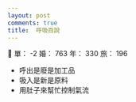 ```yaml
---
layout: post
comments: true
title:  呼吸百說
---
```


:older_man: 單： -2 婚： 763 年： 330 旅： 196

- 呼出是廢是加工品
- 吸入是新是原料
- 用肚子來幫忙控制氣流
